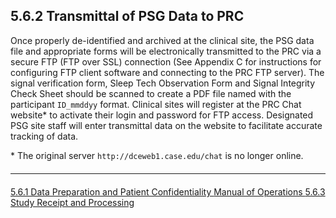## 5.6.2 Transmittal of PSG Data to PRC

Once properly de-identified and archived at the clinical site, the PSG data file and appropriate forms will be electronically transmitted to the PRC via a secure FTP (FTP over SSL) connection (See Appendix C for instructions for configuring FTP client software and connecting to the PRC FTP server). The signal verification form, Sleep Tech Observation Form and Signal Integrity Check Sheet should be scanned to create a PDF file named with the participant `ID_mmddyy` format. Clinical sites will register at the PRC Chat website\* to activate their login and password for FTP access. Designated PSG site staff will enter transmittal data on the website to facilitate accurate tracking of data.

\* The original server `http://dceweb1.case.edu/chat` is no longer online.


<hr class="soften" style="margin-top: 20px;margin-bottom: 20px;"/>

<div class="center">
<div class="btn-group">
  <a href=":pages_path:/manuals/polysomnography-reading-center/5-06-01-data-preparation-and-patient-confidentiality.md" class="btn btn-default">
    <span class="glyphicon glyphicon-chevron-left"></span>
    5.6.1 Data Preparation and Patient Confidentiality
  </a>

  <a href=":pages_path:/manuals/polysomnography-reading-center/5-00-mop-toc.md" class="btn btn-default">
    <span class="glyphicon glyphicon-chevron-up"></span>
    Manual of Operations
  </a>

  <a href=":pages_path:/manuals/polysomnography-reading-center/5-06-03-study-receipt-and-processing.md" class="btn btn-success">
    5.6.3 Study Receipt and Processing
    <span class="glyphicon glyphicon-chevron-right"></span>
  </a>
</div>
</div>
